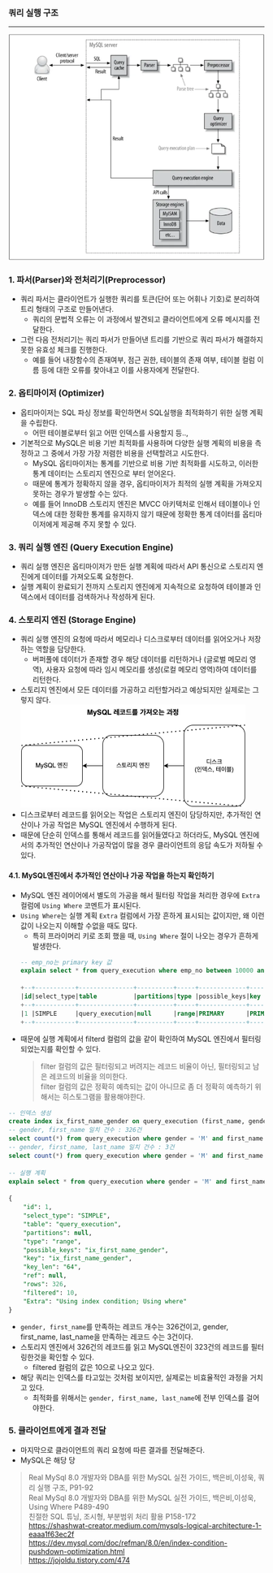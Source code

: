 
### 쿼리 실행 구조

---

![](img/query_execution_structure.png)

### 1. 파서(Parser)와 전처리기(Preprocessor)

- 쿼리 파서는 클라이언트가 실행한 쿼리를 토큰(단어 또는 어휘나 기호)로 분리하여 트리 형태의 구조로 만들어낸다.
  - 쿼리의 문법적 오류는 이 과정에서 발견되고 클라이언트에게 오류 메시지를 전달한다.
- 그런 다음 전처리기는 쿼리 파서가 만들어낸 트리를 기반으로 쿼리 파서가 해결하지 못한 유효성 체크를 진행한다.
  - 예를 들어 내장함수의 존재여부, 점근 권한, 테이블의 존재 여부, 테이블 컬럼 이름 등에 대한 오류를 찾아내고 이를 사용자에게 전달한다.

### 2. 옵티마이저 (Optimizer)
- 옵티마이저는 SQL 파싱 정보를 확인하면서 SQL실행을 최적화하기 위한 실행 계획을 수립한다.
  - 어떤 테이블로부터 읽고 어떤 인덱스를 사용할지 등.., 
- 기본적으로 MySQL은 비용 기반 최적화를 사용하며 다양한 실행 계획의 비용을 측정하고 그 중에서 가장 가장 저렴한 비용을 선택할려고 시도한다.
  - MySQL 옵티마이저는 통계를 기반으로 비용 기반 최적화를 시도하고, 이러한 통계 데이터는 스토리지 엔진으로 부터 얻어온다.
  - 때문에 통계가 정확하지 않을 경우, 옵티마이저가 최적의 실행 계획을 가져오지 못하는 경우가 발생할 수는 있다.
  - 예를 들어 InnoDB 스토리지 엔진은 MVCC 아키텍처로 인해서 테이블이나 인덱스에 대한 정확한 통계를 유지하지 않기 때문에 정확한 통계 데이터를 옵티마이저에게 제공해 주지 못할 수 있다.

### 3. 쿼리 실행 엔진 (Query Execution Engine)
- 쿼리 실행 엔진은 옵티마이저가 만든 실행 계획에 따라서 API 통신으로 스토리지 엔진에게 데이터를 가져오도록 요청한다.
- 실행 계획이 완료되기 전까지 스토리지 엔진에게 지속적으로 요청하여 테이블과 인덱스에서 데이터를 검색하거나 작성하게 된다.

### 4. 스토리지 엔진 (Storage Engine)
- 쿼리 실행 엔진의 요청에 따라서 메모리나 디스크로부터 데이터를 읽어오거나 저장하는 역할을 담당한다.
  - 버퍼풀에 데이터가 존재할 경우 해당 데이터를 리턴하거나 (글로벌 메모리 영역), 사용자 요청에 따라 임시 메모리를 생성(로컬 메모리 영역)하여 데이터를 리턴한다.
- 스토리지 엔진에서 모든 데이터를 가공하고 리턴할거라고 예상되지만 실제로는 그렇지 않다.
![](img/query_execution_select.png)
- 디스크로부터 레코드를 읽어오는 작업은 스토리지 엔진이 담당하지만, 추가적인 연산이나 가공 작업은 MySQL 엔진에서 수행하게 된다.
- 때문에 단순히 인덱스를 통해서 레코드를 읽어들였다고 하더라도, MySQL 엔진에서의 추가적인 연산이나 가공작업이 많을 경우 클라이언트의 응답 속도가 저하될 수 있다.

#### 4.1. MySQL엔진에서 추가적인 연산이나 가공 작업을 하는지 확인하기 
- MySQL 엔진 레이어에서 별도의 가공을 해서 필터링 작업을 처리한 경우에 `Extra` 컬럼에 `Using Where` 코멘트가 표시된다.
- `Using Where`는 실행 계획 `Extra` 컬럼에서 가장 흔하게 표시되는 값이지만, 왜 이런 값이 나오는지 이해할 수없을 때도 많다.
    - 특히 프라이머리 키로 조회 했을 때, `Using Where` 절이 나오는 경우가 흔하게 발생한다.
    ```sql
    -- emp_no는 primary key 값
    explain select * from query_execution where emp_no between 10000 and 10100;

    +--+-----------+---------------+----------+-----+-------------+-------+-------+----+----+--------+-----------+
    |id|select_type|table          |partitions|type |possible_keys|key    |key_len|ref |rows|filtered|Extra      |
    +--+-----------+---------------+----------+-----+-------------+-------+-------+----+----+--------+-----------+
    |1 |SIMPLE     |query_execution|null      |range|PRIMARY      |PRIMARY|4      |null|100 |100     |Using where|
    +--+-----------+---------------+----------+-----+-------------+-------+-------+----+----+--------+-----------+
    ```
- 때문에 실행 계획에서 filterd 컬럼의 값을 같이 확인하여 MySQL 엔진에서 필터링 되었는지를 확인할 수 있다.
  > filter 컬럼의 값은 필터링되고 버려지는 레코드 비율이 아닌, 필터링되고 남은 레코드의 비율을 의미한다. <br/>
  > filter 컬럼의 값은 정확히 예측되는 값이 아니므로 좀 더 정확히 예측하기 위해서는 히스토그램을 활용해야한다.


```sql
-- 인덱스 생성
create index ix_first_name_gender on query_execution (first_name, gender);
-- gender, first_name 일치 건수 : 326건
select count(*) from query_execution where gender = 'M' and first_name in ('Zvonko', 'Zongyan');
-- gender, first_name, last_name 일치 건수 : 3건
select count(*) from query_execution where gender = 'M' and first_name in ('Zvonko', 'Zongyan') and last_name = 'Spataro';

-- 실행 계획
explain select * from query_execution where gender = 'M' and first_name in ('Zvonko', 'Zongyan') and last_name = 'Spataro';

{
    "id": 1,
    "select_type": "SIMPLE",
    "table": "query_execution",
    "partitions": null,
    "type": "range",
    "possible_keys": "ix_first_name_gender",
    "key": "ix_first_name_gender",
    "key_len": "64",
    "ref": null,
    "rows": 326,
    "filtered": 10,
    "Extra": "Using index condition; Using where"
}
```

- `gender, first_name`를 만족하는 레코드 개수는 326건이고, gender, first_name, last_name을 만족하는 레코드 수는 3건이다.
- 스토리지 엔진에서 326건의 레코드를 읽고 MySQL엔진이 323건의 레코드를 필터링한것을 확인할 수 있다. 
  - filtered 컬럼의 값은 10으로 나오고 있다.
- 해당 쿼리는 인덱스를 타고있는 것처럼 보이지만, 실제로는 비효율적인 과정을 거치고 있다.
  - 최적화를 위해서는 `gender, first_name, last_name`에 전부 인덱스를 걸어야한다.

### 5. 클라이언트에게 결과 전달

- 마지막으로 클라이언트의 쿼리 요청에 따른 결과를 전달해준다.
- MySQL은 해당 당



> Real MySql 8.0 개발자와 DBA를 위한 MySQL 실전 가이드, 백은비,이성욱, 쿼리 실행 구조, P91-92 <br/>
> Real MySql 8.0 개발자와 DBA를 위한 MySQL 실전 가이드, 백은비,이성욱, Using Where P489-490 <br/>
> 친절한 SQL 튜닝, 조시형, 부분범위 처리 활용 P158-172 <br/>
> https://shashwat-creator.medium.com/mysqls-logical-architecture-1-eaaa1f63ec2f <br/>
> https://dev.mysql.com/doc/refman/8.0/en/index-condition-pushdown-optimization.html <br/>
> https://jojoldu.tistory.com/474